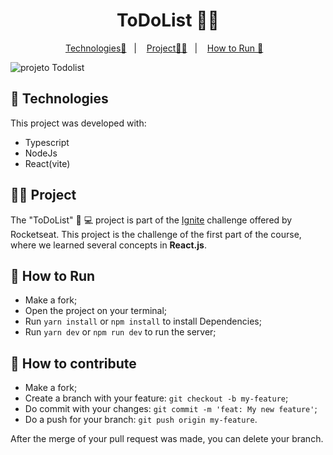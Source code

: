 
<p align = "center" >
  <h1 align="center"> ToDoList 🧑‍💻 </h1>
</p>

<p align="center">
  <a href="#-Technologies">Technologies🚀</a>&nbsp;&nbsp;&nbsp;|&nbsp;&nbsp;&nbsp;
  <a href="#-Project">Project🧑‍💻</a>&nbsp;&nbsp;&nbsp;|&nbsp;&nbsp;&nbsp;
    <a href="#-How-to-Run">How to Run 🏃</a>&nbsp;&nbsp;&nbsp;
</p>

![projeto Todolist](https://github.com/BrunodaSilvaLeite/ToDoList/assets/72769991/6512c949-d7b9-49b4-b96b-3388d0ae5dfc)


## 🚀 Technologies

This project was developed with:

- Typescript
- NodeJs
- React(vite)

## 🧑‍💻 Project

The "ToDoList" 🧑 💻 project is part of the [Ignite](https://app.rocketseat.com.br/ignite/react-js-2022) challenge offered by Rocketseat. This project is the challenge of the first part of the course, where we learned several concepts in **React.js**.

## 🏃 How to Run

- Make a fork;
- Open the project on your terminal;
- Run `yarn install` or `npm install` to install Dependencies;
- Run `yarn dev` or `npm run dev` to run the server;

## 🤔 How to contribute

- Make a fork;
- Create a branch with your feature: `git checkout -b my-feature`;
- Do commit with your changes: `git commit -m 'feat: My new feature'`;
- Do a push for your branch: `git push origin my-feature`.

After the merge of your pull request was made, you can delete your branch.


